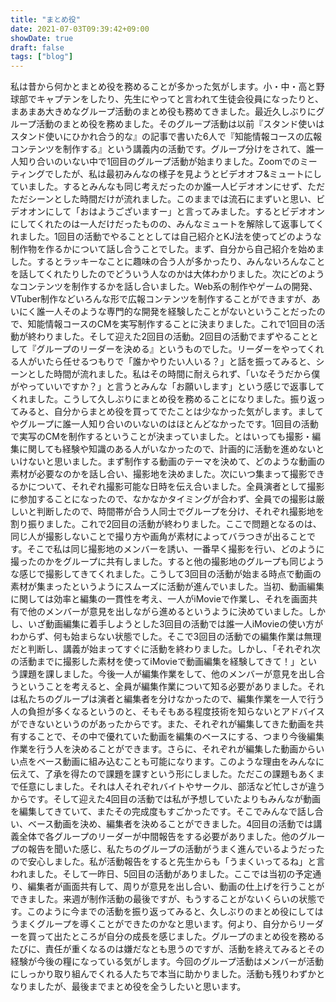 ```yaml
---
title: "まとめ役"
date: 2021-07-03T09:39:42+09:00
showDate: true
draft: false
tags: ["blog"]
---
```

私は昔から何かとまとめ役を務めることが多かった気がします。小・中・高と野球部でキャプテンをしたり、先生にやってと言われて生徒会役員になったりと、まあまあ大きめなグループ活動のまとめ役も務めてきました。最近久しぶりにグループ活動のまとめ役を務めました。そのグループ活動は以前『スタンド使いはスタンド使いにひかれ合う的な』の記事で書いた6人で『知能情報コースの広報コンテンツを制作する』という講義内の活動です。グループ分けをされて、誰一人知り合いのいない中で1回目のグループ活動が始まりました。Zoomでのミーティングでしたが、私は最初みんなの様子を見ようとビデオオフ&ミュートにしていました。するとみんなも同じ考えだったのか誰一人ビデオオンにせず、ただただシーンとした時間だけが流れました。このままでは流石にまずいと思い、ビデオオンにして「おはようございますー」と言ってみました。するとビデオオンにしてくれたのは一人だけだったものの、みんなミュートを解除して返事してくれました。1回目の活動でやることとしては自己紹介とKJ法を使ってどのような制作物を作るかについて話し合うことでした。まず、自分から自己紹介を始めました。するとラッキーなことに趣味の合う人が多かったり、みんないろんなことを話してくれたりしたのでどういう人なのかは大体わかりました。次にどのようなコンテンツを制作するかを話し合いました。Web系の制作やゲームの開発、VTuber制作などいろんな形で広報コンテンツを制作することができますが、あいにく誰一人そのような専門的な開発を経験したことがないということだったので、知能情報コースのCMを実写制作することに決まりました。これで1回目の活動が終わりました。そして迎えた2回目の活動。2回目の活動でまずやることとして『グループのリーダーを決める』というものでした。リーダーをやってくれる人がいたら任せるつもりで「誰かやりたい人いる？」と話を振ってみると、シーンとした時間が流れました。私はその時間に耐えられず、「いなそうだから僕がやっていいですか？」と言うとみんな「お願いします」という感じで返事してくれました。こうして久しぶりにまとめ役を務めることになりました。振り返ってみると、自分からまとめ役を買ってでたことは少なかった気がします。ましてやグループに誰一人知り合いのいないのはほとんどなかったです。1回目の活動で実写のCMを制作するということが決まっていました。とはいっても撮影・編集に関しても経験や知識のある人がいなかったので、計画的に活動を進めないといけないと思いました。まず制作する動画のテーマを決めて、どのような動画の素材が必要なのかを話し合い、撮影地を決めました。次にいつ集まって撮影できるかについて、それぞれ撮影可能な日時を伝え合いました。全員演者として撮影に参加することになったので、なかなかタイミングが合わず、全員での撮影は厳しいと判断したので、時間帯が合う人同士でグループを分け、それぞれ撮影地を割り振りました。これで2回目の活動が終わりました。ここで問題となるのは、同じ人が撮影しないことで撮り方や画角が素材によってバラつきが出ることです。そこで私は同じ撮影地のメンバーを誘い、一番早く撮影を行い、どのように撮ったのかをグループに共有しました。すると他の撮影地のグループも同じような感じで撮影してきてくれました。こうして3回目の活動が始まる時点で動画の素材が集まったというようにスムーズに活動が進んでいました。当初、動画編集に関しては効率と編集の一貫性を考え、一人がiMovieで作業し、それを画面共有で他のメンバーが意見を出しながら進めるというように決めていました。しかし、いざ動画編集に着手しようとした3回目の活動では誰一人iMovieの使い方がわからず、何も始まらない状態でした。そこで3回目の活動での編集作業は無理だと判断し、講義が始まってすぐに活動を終わりました。しかし、「それぞれ次の活動までに撮影した素材を使ってiMovieで動画編集を経験してきて！」という課題を課しました。今後一人が編集作業をして、他のメンバーが意見を出し合うということを考えると、全員が編集作業について知る必要がありました。それは私たちのグループは演者と編集者を分けなかったので、編集作業を一人で行う人の負担が多くなるというのと、そもそもある程度技術を知らないとアドバイスができないというのがあったからです。また、それぞれが編集してきた動画を共有することで、その中で優れていた動画を編集のベースにする、つまり今後編集作業を行う人を決めることができます。さらに、それぞれが編集した動画からいい点をベース動画に組み込むことも可能になります。このような理由をみんなに伝えて、了承を得たので課題を課すという形にしました。ただこの課題もあくまで任意にしました。それは人それぞれバイトやサークル、部活など忙しさが違うからです。そして迎えた4回目の活動では私が予想していたよりもみんなが動画を編集してきていて、またその完成度もすごかったです。そこでみんなで話し合い、ベース動画を決め、編集者を決めることができました。4回目の活動では講義全体で各グループのリーダーが中間報告をする必要がありました。他のグループの報告を聞いた感じ、私たちのグループの活動がうまく進んでいるようだったので安心しました。私が活動報告をすると先生からも「うまくいってるね」と言われました。そして一昨日、5回目の活動がありました。ここでは当初の予定通り、編集者が画面共有して、周りが意見を出し合い、動画の仕上げを行うことができました。来週が制作活動の最後ですが、もうすることがないくらいの状態です。このように今までの活動を振り返ってみると、久しぶりのまとめ役にしてはうまくグループを導くことができたのかなと思います。何より、自分からリーダーを買って出たところが自分の成長を感じました。グループのまとめ役を務めるたびに、責任が重くなるのは嫌だなとも思うのですが、活動を終えてみるとその経験が今後の糧になっている気がします。今回のグループ活動はメンバーが活動にしっかり取り組んでくれる人たちで本当に助かりました。活動も残りわずかとなりましたが、最後までまとめ役を全うしたいと思います。